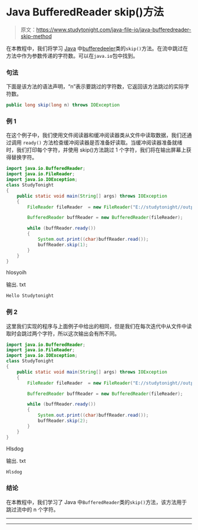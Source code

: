 # Java BufferedReader skip()方法

> 原文：<https://www.studytonight.com/java-file-io/java-bufferedreader-skip-method>

在本教程中，我们将学习 [Java](https://www.studytonight.com/java/) 中[bufferedeeler](https://www.studytonight.com/java/java-io-stream.php)类的`skip()`方法。在流中跳过在方法中作为参数传递的字符数。可以在`java.io`包中找到。

### 句法

下面是该方法的语法声明，“n”表示要跳过的字符数，它返回该方法跳过的实际字符数。

```java
public long skip(long n) throws IOException 
```

### 例 1

在这个例子中，我们使用文件阅读器和缓冲阅读器类从文件中读取数据，我们还通过调用 `ready()` 方法检查缓冲阅读器是否准备好读取。当缓冲阅读器准备就绪时，我们打印每个字符，并使用 skip()方法跳过 1 个字符，我们将在输出屏幕上获得替换字符。

```java
import java.io.BufferedReader;
import java.io.FileReader;
import java.io.IOException;
class StudyTonight
{
	public static void main(String[] args) throws IOException 
	{ 
        FileReader fileReader  = new FileReader("E://studytonight//output.txt"); 

        BufferedReader buffReader = new BufferedReader(fileReader); 

        while (buffReader.ready()) 
        { 
            System.out.print((char)buffReader.read());  
            buffReader.skip(1); 
        } 
	} 
}
```

hlosyoih

输出. txt

```java
Hello Studytonight
```

### 例 2

这里我们实现的程序与上面例子中给出的相同，但是我们在每次迭代中从文件中读取时会跳过两个字符，所以这次输出会有所不同。

```java
import java.io.BufferedReader;
import java.io.FileReader;
import java.io.IOException;
class StudyTonight
{
	public static void main(String[] args) throws IOException 
	{ 
        FileReader fileReader  = new FileReader("E://studytonight//output.txt"); 

        BufferedReader buffReader = new BufferedReader(fileReader); 

        while (buffReader.ready()) 
        { 
            System.out.print((char)buffReader.read());  
            buffReader.skip(2); 
        } 
	} 
}
```

Hlsdog

输出. txt

```java
Hlsdog
```

### 结论

在本教程中，我们学习了 Java 中`BufferedReader`类的`skip()`方法，该方法用于跳过流中的 n 个字符。

* * *

* * *